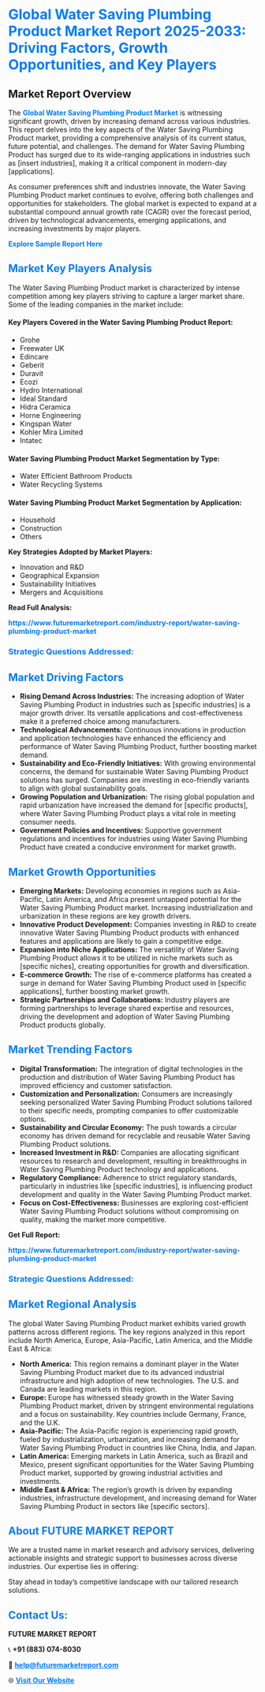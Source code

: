 <h1 style="color: #007BFF;">Global Water Saving Plumbing Product Market Report 2025-2033: Driving Factors, Growth Opportunities, and Key Players</h1>

<section id="overview">
<h2>Market Report Overview</h2>
<p>The <a href="https://www.futuremarketreport.com/industry-report/water-saving-plumbing-product-market" style="color: #007BFF; text-decoration: none;"><strong>Global Water Saving Plumbing Product Market</strong></a> is witnessing significant growth, driven by increasing demand across various industries. This report delves into the key aspects of the Water Saving Plumbing Product market, providing a comprehensive analysis of its current status, future potential, and challenges. The demand for Water Saving Plumbing Product has surged due to its wide-ranging applications in industries such as [insert industries], making it a critical component in modern-day [applications].</p>
<p>As consumer preferences shift and industries innovate, the Water Saving Plumbing Product market continues to evolve, offering both challenges and opportunities for stakeholders. The global market is expected to expand at a substantial compound annual growth rate (CAGR) over the forecast period, driven by technological advancements, emerging applications, and increasing investments by major players.</p>
</section>

<section id="overview">
<p><a href="https://www.futuremarketreport.com/request-sample/reportId=54743" style="color: #007BFF; text-decoration: none;"><strong>Explore Sample Report Here</strong></a></p>
</section>

<section id="key-players">
<h2 style="color: #007BFF;">Market Key Players Analysis</h2>
<p>The Water Saving Plumbing Product market is characterized by intense competition among key players striving to capture a larger market share. Some of the leading companies in the market include:</p>
<h4>Key Players Covered in the Water Saving Plumbing Product Report:</h4>
<ul><li>Grohe</li><li>Freewater UK</li><li>Edincare</li><li>Geberit</li><li>Duravit</li><li>Ecozi</li><li>Hydro International</li><li>Ideal Standard</li><li>Hidra Ceramica</li><li>Horne Engineering</li><li>Kingspan Water</li><li>Kohler Mira Limited</li><li>Intatec</li></ul>
<h4>Water Saving Plumbing Product Market Segmentation by Type:</h4>
<ul><li>Water Efficient Bathroom Products</li><li>Water Recycling Systems</li></ul>

<h4>Water Saving Plumbing Product Market Segmentation by Application:</h4>
<ul><li>Household</li><li>Construction</li><li>Others</li></ul>
<p><strong>Key Strategies Adopted by Market Players:</strong></p>
<ul>
<li>Innovation and R&D</li>
<li>Geographical Expansion</li>
<li>Sustainability Initiatives</li>
<li>Mergers and Acquisitions</li>
</ul>
</section>

<section>
<p><strong>Read Full Analysis: </strong></p><a href="https://www.futuremarketreport.com/industry-report/water-saving-plumbing-product-market" style="color: #007BFF; text-decoration: none;"><strong>https://www.futuremarketreport.com/industry-report/water-saving-plumbing-product-market</strong></a>
<h3 style="color: #007BFF;">Strategic Questions Addressed:</h3>
</section>

<section id="driving-factors">
<h2 style="color: #007BFF;">Market Driving Factors</h2>
<ul>
<li><strong>Rising Demand Across Industries:</strong> The increasing adoption of Water Saving Plumbing Product in industries such as [specific industries] is a major growth driver. Its versatile applications and cost-effectiveness make it a preferred choice among manufacturers.</li>
<li><strong>Technological Advancements:</strong> Continuous innovations in production and application technologies have enhanced the efficiency and performance of Water Saving Plumbing Product, further boosting market demand.</li>
<li><strong>Sustainability and Eco-Friendly Initiatives:</strong> With growing environmental concerns, the demand for sustainable Water Saving Plumbing Product solutions has surged. Companies are investing in eco-friendly variants to align with global sustainability goals.</li>
<li><strong>Growing Population and Urbanization:</strong> The rising global population and rapid urbanization have increased the demand for [specific products], where Water Saving Plumbing Product plays a vital role in meeting consumer needs.</li>
<li><strong>Government Policies and Incentives:</strong> Supportive government regulations and incentives for industries using Water Saving Plumbing Product have created a conducive environment for market growth.</li>
</ul>
</section>

<section id="growth-opportunities">
<h2 style="color: #007BFF;">Market Growth Opportunities</h2>
<ul>
<li><strong>Emerging Markets:</strong> Developing economies in regions such as Asia-Pacific, Latin America, and Africa present untapped potential for the Water Saving Plumbing Product market. Increasing industrialization and urbanization in these regions are key growth drivers.</li>
<li><strong>Innovative Product Development:</strong> Companies investing in R&D to create innovative Water Saving Plumbing Product products with enhanced features and applications are likely to gain a competitive edge.</li>
<li><strong>Expansion into Niche Applications:</strong> The versatility of Water Saving Plumbing Product allows it to be utilized in niche markets such as [specific niches], creating opportunities for growth and diversification.</li>
<li><strong>E-commerce Growth:</strong> The rise of e-commerce platforms has created a surge in demand for Water Saving Plumbing Product used in [specific applications], further boosting market growth.</li>
<li><strong>Strategic Partnerships and Collaborations:</strong> Industry players are forming partnerships to leverage shared expertise and resources, driving the development and adoption of Water Saving Plumbing Product products globally.</li>
</ul>
</section>

<section id="trending-factors">
<h2 style="color: #007BFF;">Market Trending Factors</h2>
<ul>
<li><strong>Digital Transformation:</strong> The integration of digital technologies in the production and distribution of Water Saving Plumbing Product has improved efficiency and customer satisfaction.</li>
<li><strong>Customization and Personalization:</strong> Consumers are increasingly seeking personalized Water Saving Plumbing Product solutions tailored to their specific needs, prompting companies to offer customizable options.</li>
<li><strong>Sustainability and Circular Economy:</strong> The push towards a circular economy has driven demand for recyclable and reusable Water Saving Plumbing Product solutions.</li>
<li><strong>Increased Investment in R&D:</strong> Companies are allocating significant resources to research and development, resulting in breakthroughs in Water Saving Plumbing Product technology and applications.</li>
<li><strong>Regulatory Compliance:</strong> Adherence to strict regulatory standards, particularly in industries like [specific industries], is influencing product development and quality in the Water Saving Plumbing Product market.</li>
<li><strong>Focus on Cost-Effectiveness:</strong> Businesses are exploring cost-efficient Water Saving Plumbing Product solutions without compromising on quality, making the market more competitive.</li>
</ul>
</section>

<section>
<p><strong>Get Full Report: </strong></p><a href="https://www.futuremarketreport.com/industry-report/water-saving-plumbing-product-market" style="color: #007BFF; text-decoration: none;"><strong>https://www.futuremarketreport.com/industry-report/water-saving-plumbing-product-market</strong></a>
<h3 style="color: #007BFF;">Strategic Questions Addressed:</h3>
</section>


<section id="regional-analysis">
<h2 style="color: #007BFF;">Market Regional Analysis</h2>
<p>The global Water Saving Plumbing Product market exhibits varied growth patterns across different regions. The key regions analyzed in this report include North America, Europe, Asia-Pacific, Latin America, and the Middle East & Africa:</p>
<ul>
<li><strong>North America:</strong> This region remains a dominant player in the Water Saving Plumbing Product market due to its advanced industrial infrastructure and high adoption of new technologies. The U.S. and Canada are leading markets in this region.</li>
<li><strong>Europe:</strong> Europe has witnessed steady growth in the Water Saving Plumbing Product market, driven by stringent environmental regulations and a focus on sustainability. Key countries include Germany, France, and the U.K.</li>
<li><strong>Asia-Pacific:</strong> The Asia-Pacific region is experiencing rapid growth, fueled by industrialization, urbanization, and increasing demand for Water Saving Plumbing Product in countries like China, India, and Japan.</li>
<li><strong>Latin America:</strong> Emerging markets in Latin America, such as Brazil and Mexico, present significant opportunities for the Water Saving Plumbing Product market, supported by growing industrial activities and investments.</li>
<li><strong>Middle East & Africa:</strong> The region’s growth is driven by expanding industries, infrastructure development, and increasing demand for Water Saving Plumbing Product in sectors like [specific sectors].</li>
</ul>
</section>

<footer>
<h2 style="color: #007BFF;">About FUTURE MARKET REPORT</h2>
<p>We are a trusted name in market research and advisory services, delivering actionable insights and strategic support to businesses across diverse industries. Our expertise lies in offering:</p>

<p>Stay ahead in today’s competitive landscape with our tailored research solutions.</p>

<h2 style="color: #007BFF;">Contact Us:</h2>
<p><strong>FUTURE MARKET REPORT</strong></p>
<p>📞 <strong>+91 (883) 074-8030</strong></p>
<p>📧 <strong><a href="mailto:help@futuremarketreport.com" style="color: #007BFF;">help@futuremarketreport.com</a></strong></p>
<p>🌐 <strong><a href="https://www.futuremarketreport.com/" style="color: #007BFF;">Visit Our Website</a></strong></p>
</footer>
